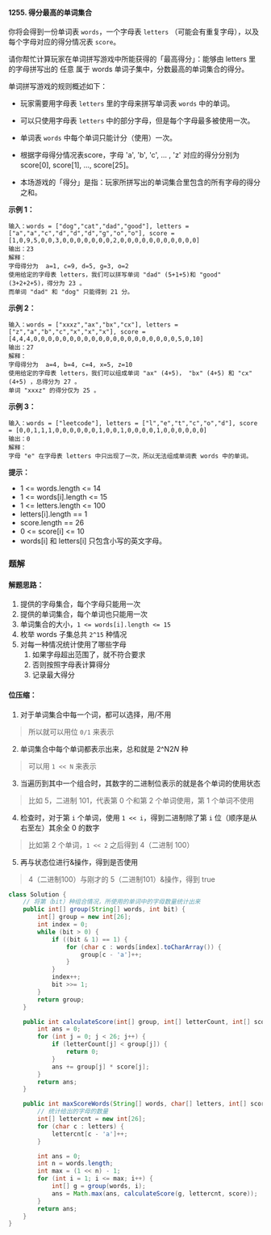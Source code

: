 #### 1255. 得分最高的单词集合

你将会得到一份单词表 `words`，一个字母表 `letters` （可能会有重复字母），以及每个字母对应的得分情况表 `score`。

请你帮忙计算玩家在单词拼写游戏中所能获得的「最高得分」：能够由 letters 里的字母拼写出的 任意 属于 words 单词子集中，分数最高的单词集合的得分。

单词拼写游戏的规则概述如下：

* 玩家需要用字母表 `letters` 里的字母来拼写单词表 `words` 中的单词。

* 可以只使用字母表 `letters` 中的部分字母，但是每个字母最多被使用一次。

* 单词表 `words` 中每个单词只能计分（使用）一次。

* 根据字母得分情况表score，字母 'a', 'b', 'c', ... , 'z' 对应的得分分别为 score[0], score[1], ..., score[25]。
* 本场游戏的「得分」是指：玩家所拼写出的单词集合里包含的所有字母的得分之和。

**示例 1：**

```shell
输入：words = ["dog","cat","dad","good"], letters = ["a","a","c","d","d","d","g","o","o"], score = [1,0,9,5,0,0,3,0,0,0,0,0,0,0,2,0,0,0,0,0,0,0,0,0,0,0]
输出：23
解释：
字母得分为  a=1, c=9, d=5, g=3, o=2
使用给定的字母表 letters，我们可以拼写单词 "dad" (5+1+5)和 "good" (3+2+2+5)，得分为 23 。
而单词 "dad" 和 "dog" 只能得到 21 分。
```

**示例 2：**

```shell
输入：words = ["xxxz","ax","bx","cx"], letters = ["z","a","b","c","x","x","x"], score = [4,4,4,0,0,0,0,0,0,0,0,0,0,0,0,0,0,0,0,0,0,0,0,5,0,10]
输出：27
解释：
字母得分为  a=4, b=4, c=4, x=5, z=10
使用给定的字母表 letters，我们可以组成单词 "ax" (4+5)， "bx" (4+5) 和 "cx" (4+5) ，总得分为 27 。
单词 "xxxz" 的得分仅为 25 。
```

**示例 3：**

```shell
输入：words = ["leetcode"], letters = ["l","e","t","c","o","d"], score = [0,0,1,1,1,0,0,0,0,0,0,1,0,0,1,0,0,0,0,1,0,0,0,0,0,0]
输出：0
解释：
字母 "e" 在字母表 letters 中只出现了一次，所以无法组成单词表 words 中的单词。
```

**提示：**

* 1 <= words.length <= 14
* 1 <= words[i].length <= 15
* 1 <= letters.length <= 100
* letters[i].length == 1
* score.length == 26
* 0 <= score[i] <= 10
* words[i] 和 letters[i] 只包含小写的英文字母。

### 题解

#### 解题思路：

1. 提供的字母集合，每个字母只能用一次
2. 提供的单词集合，每个单词也只能用一次
3. 单词集合的大小，`1 <= words[i].length <= 15`
4. 枚举 words 子集总共 `2^15` 种情况
5. 对每一种情况统计使用了哪些字母
   1. 如果字母超出范围了，就不符合要求
   2. 否则按照字母表计算得分
   3. 记录最大得分

#### 位压缩：

1. 对于单词集合中每一个词，都可以选择，用/不用

> 所以就可以用位 `0/1` 来表示

2. 单词集合中每个单词都表示出来，总和就是 2^N2*N* 种

> 可以用 `1 << N` 来表示

3. 当遍历到其中一个组合时，其数字的二进制位表示的就是各个单词的使用状态

> 比如 5，二进制 101，代表第 0 个和第 2 个单词使用，第 1 个单词不使用

4. 检查时，对于第 `i` 个单词，使用 `1 << i`，得到二进制除了第 `i` 位（顺序是从右至左）其余全 0 的数字

> 比如第 2 个单词，`1 << 2` 之后得到 4（二进制 100）

5. 再与状态位进行&操作，得到是否使用

> 4（二进制100）与刚才的 5（二进制101）&操作，得到 true

```java
class Solution {
    // 将第（bit）种组合情况，所使用的单词中的字母数量统计出来
    public int[] group(String[] words, int bit) {
        int[] group = new int[26];
        int index = 0;
        while (bit > 0) {
            if ((bit & 1) == 1) {
                for (char c : words[index].toCharArray()) {
                    group[c - 'a']++;
                }
            }
            index++;
            bit >>= 1;
        }
        return group;
    }

    public int calculateScore(int[] group, int[] letterCount, int[] score) {
        int ans = 0;
        for (int j = 0; j < 26; j++) {
            if (letterCount[j] < group[j]) {
                return 0;
            }
            ans += group[j] * score[j];
        }
        return ans;
    }

    public int maxScoreWords(String[] words, char[] letters, int[] score) {
        // 统计给出的字母的数量
        int[] lettercnt = new int[26];
        for (char c : letters) {
            lettercnt[c - 'a']++;
        }

        int ans = 0;
        int n = words.length;
        int max = (1 << n) - 1;
        for (int i = 1; i <= max; i++) {
            int[] g = group(words, i);
            ans = Math.max(ans, calculateScore(g, lettercnt, score));
        }
        return ans;
    }
}
```

